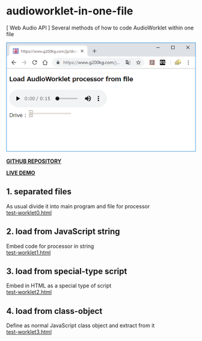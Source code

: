 # audioworklet-in-one-file
[ Web Audio API ] Several methods of how to code AudioWorklet within one file

![](test-worklet0.png)

[**GITHUB REPOSITORY**](https://github.com/g200kg/audioworklet-in-one-file/settings)

[**LIVE DEMO**](https://g200kg.github.io/audioworklet-in-one-file/)


## 1. separated files

As usual divide it into main program and file for processor  
[test-worklet0.html](https://g200kg.github.io/audioworklet-in-one-file/test-worklet0.html)

## 2. load from JavaScript string

Embed code for processor in string  
[test-worklet1.html](https://g200kg.github.io/audioworklet-in-one-file/test-worklet1.html)

## 3. load from special-type script

Embed in HTML as a special type of script  
[test-worklet2.html](https://g200kg.github.io/audioworklet-in-one-file/test-worklet2.html)

## 4. load from class-object

Define as normal JavaScript class object and extract from it  
[test-worklet3.html](https://g200kg.github.io/audioworklet-in-one-file/test-worklet3.html)
